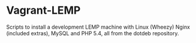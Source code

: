 Vagrant-LEMP
============

Scripts to install a development LEMP machine with Linux (Wheezy) Nginx (included extras), MySQL and PHP 5.4, all from the dotdeb repository.
